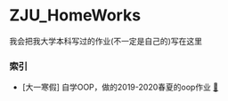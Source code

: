 # ZJU_HomeWorks

我会把我大学本科写过的作业(不一定是自己的)写在这里

### 索引

- [大一寒假] 自学OOP，做的2019-2020春夏的oop作业 [🔗](https://github.com/IsshikiHugh/ZJU_HomeWorks/tree/master/OOP_2020-2019HomeWork)
